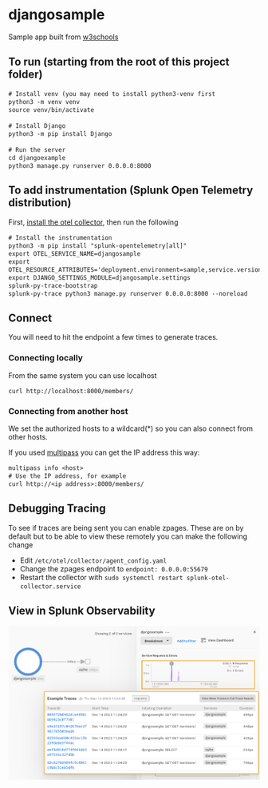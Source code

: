 # djangosample

Sample app built from [w3schools](https://www.w3schools.com/django/index.php)

## To run (starting from the root of this project folder)
```
# Install venv (you may need to install python3-venv first
python3 -m venv venv
source venv/bin/activate

# Install Django
python3 -m pip install Django

# Run the server
cd djangoexample
python3 manage.py runserver 0.0.0.0:8000
```

## To add instrumentation (Splunk Open Telemetry distribution)
First, [install the otel collector](https://docs.splunk.com/observability/en/gdi/get-data-in/compute/linux.html), then run the following
```
# Install the instrumentation
python3 -m pip install "splunk-opentelemetry[all]"
export OTEL_SERVICE_NAME=djangosample
export OTEL_RESOURCE_ATTRIBUTES='deployment.environment=sample,service.version=1.0'
export DJANGO_SETTINGS_MODULE=djangosample.settings
splunk-py-trace-bootstrap
splunk-py-trace python3 manage.py runserver 0.0.0.0:8000 --noreload
```

## Connect
You will need to hit the endpoint a few times to generate traces.

### Connecting locally
From the same system you can use localhost
```
curl http://localhost:8000/members/
```

### Connecting from another host
We set the authorized hosts to a wildcard(*) so you can also connect from other hosts.

If you used [multipass](https://multipass.run/) you can get the IP address this way:
```
multipass info <host>
# Use the IP address, for example
curl http://<ip address>:8000/members/
```

## Debugging Tracing
To see if traces are being sent you can enable zpages. These are on by default but to be able to view these remotely you can make the following change
* Edit `/etc/otel/collector/agent_config.yaml`
* Change the zpages endpoint to `endpoint: 0.0.0.0:55679`
* Restart the collector with `sudo systemctl restart splunk-otel-collector.service`

## View in Splunk Observability
![Splunk Observability View](img/Splunk_O11y_1.png)